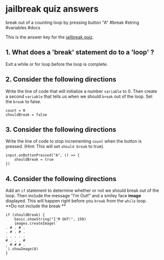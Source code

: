 # jailbreak quiz answers

break out of a counting loop by pressing button "A" #break #string #variables #docs

This is the answer key for the [jailbreak quiz](/microbit/lessons/jailbreak/quiz).

## 1. What does a 'break' statement do to a 'loop' ?

Exit a while or for loop before the loop is complete.

## 2. Consider the following directions

Write the line of code that will initialize a number `variable` to 0. Then create a second `variable` that tells us when we should `break` out of the loop. Set the `break` to false.

```
count = 0
shouldBreak = false
```

## 3. Consider the following directions

Write the line of code to stop incrementing `count` when the button is pressed. (Hint: This will set `should break` to true).

```
input.onButtonPressed("A", () => {
    shouldBreak = true
})
```

## 4. Consider the following directions

Add an `if` statement to determine whether or not we should break out of the loop. Then include the message "I'm Out!" and a smiley face **image** displayed. This will happen right before you `break` from the `while` loop. **Do not include the break **

```
if (shouldBreak) {
    basic.showString("I'M OUT!", 150)
    images.createImage(`
. # . # .
. # . # .
. . . . .
# . . . #
. # # # .
`).showImage(0)
}
```

